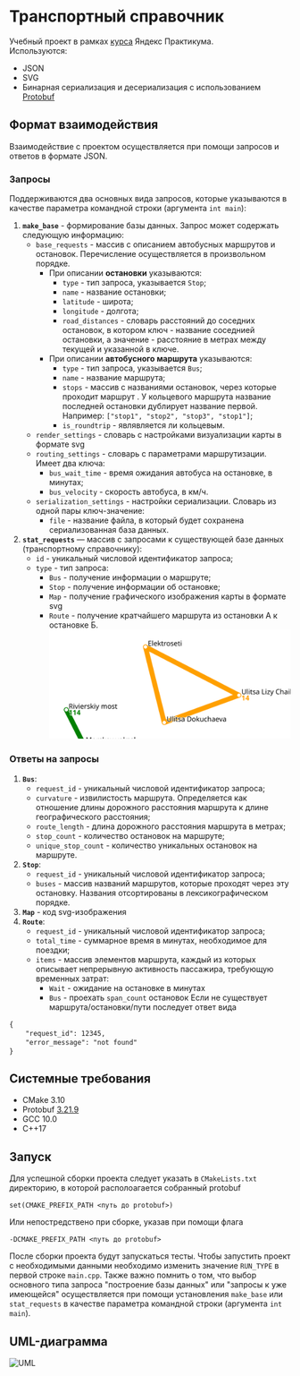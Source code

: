 # Транспортный справочник
Учебный проект в рамках [курса](https://practicum.yandex.ru/cpp/?from=catalog) Яндекс Практикума.  
Используются:
* JSON
* SVG
* Бинарная сериализация и десериализация с использованием [Protobuf](https://github.com/protocolbuffers/protobuf)

## Формат взаимодействия
Взаимодействие с проектом осуществляется при помощи запросов и ответов в формате JSON.

### Запросы
Поддерживаются два основных вида запросов, которые указываются в качестве параметра командной 
строки (аргумента `int main`):  
1. **`make_base`** - формирование базы данных. Запрос может содержать следующую информацию:
    * `base_requests` - массив с описанием автобусных маршрутов и остановок. Перечисление осуществляется в произвольном порядке.
        - При описании **остановки** указываются: 
            + `type` - тип запроса, указывается `Stop`;
            + `name` - название остановки;
            + `latitude` - широта;
            + `longitude` - долгота;
            + `road_distances` - словарь расстояний до соседних остановок, в котором ключ - название соседнией остановки, 
            а значение - расстояние в метрах между текущей и указанной в ключе.
        - При описании **автобусного маршрута** указываются:
            + `type` - тип запроса, указывается `Bus`;
            + `name` - название маршрута;
            + `stops` - массив с названиями остановок, через которые проходит маршрут . 
            У кольцевого маршрута название последней остановки дублирует название первой. Например: `["stop1", "stop2", "stop3", "stop1"]`;
            + `is_roundtrip` - являвляется ли кольцевым.
    * `render_settings` - словарь с настройками визуализации карты в формате svg
    * `routing_settings` - словарь с параметрами маршрутизации. Имеет два ключа:
        - `bus_wait_time` - время ожидания автобуса на остановке, в минутах;
        - `bus_velocity` - скорость автобуса, в км/ч.
    * `serialization_settings` - настройки сериализации. Словарь из одной пары ключ-значение:
        - `file` - название файла, в который будет сохранена сериализованная база данных.
2. **`stat_requests`** — массив с запросами к существующей базе данных (транспортному справочнику):
    * `id` - уникальный числовой идентификатор запроса;
    * `type` - тип запроса:
        - `Bus` - получение информации о маршруте;
        - `Stop` - получение информации об остановке;
        - `Map` - получение графического изображения карты в формате svg
        - `Route` - получение кратчайшего маршрута из остановки А к остановке Б.
  ![Map](https://github.com/Seredenko-V/cpp-transport-catalogue/blob/refactoring/images/map.svg "Map")
### Ответы на запросы
1. **`Bus`**:
    * `request_id` - уникальный числовой идентификатор запроса;
    * `curvature` -  извилистость маршрута. Определяется как отношение длины дорожного расстояния маршрута к длине географического 
    расстояния;
    * `route_length` - длина дорожного расстояния маршрута в метрах;
    * `stop_count` - количество остановок на маршруте;
    * `unique_stop_count` - количество уникальных остановок на маршруте.
2. **`Stop`**:
    * `request_id` - уникальный числовой идентификатор запроса;
    * `buses` - массив названий маршрутов, которые проходят через эту остановку. Названия отсортированы в лексикографическом порядке.
3. **`Map`** - код svg-изображения
4. **`Route`**:
    * `request_id` - уникальный числовой идентификатор запроса;
    * `total_time` - суммарное время в минутах, необходимое для поездки;
    * `items` - массив элементов маршрута, каждый из которых описывает непрерывную активность пассажира, требующую временных затрат:
        - `Wait` - ожидание на остановке в минутах
        - `Bus` -  проехать `span_count` остановок
Если не существует маршрута/остановки/пути последует ответ вида
```
{
    "request_id": 12345,
    "error_message": "not found"
}
```

## Системные требования
* CMake 3.10
* Protobuf [3.21.9](https://github.com/protocolbuffers/protobuf/releases/tag/v21.9)
* GCC 10.0
* C++17

## Запуск
Для успешной сборки проекта следует указать в `СMakeLists.txt` директорию, в которой располоагается собранный protobuf
```
set(CMAKE_PREFIX_PATH <путь до protobuf>)
```
Или непостредствено при сборке, указав при помощи флага
```
-DCMAKE_PREFIX_PATH <путь до protobuf>
```
После сборки проекта будут запускаться тесты. Чтобы запустить проект с необходимыми данными необходимо изменить значение `RUN_TYPE` 
в первой строке `main.cpp`. 
Также важно помнить о том, что выбор основного типа запроса "построение базы данных" или "запросы к уже имеющейся" осуществляется
при помощи установления `make_base` или `stat_requests` в качестве параметра командной строки (аргумента `int main`).

## UML-диаграмма
![UML](ссылка "UML-diagram TransportCatalogue")
